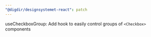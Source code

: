 ```yaml
---
"@digdir/designsystemet-react": patch
---
```


useCheckboxGroup: Add hook to easily control groups of `<Checkbox>` components
